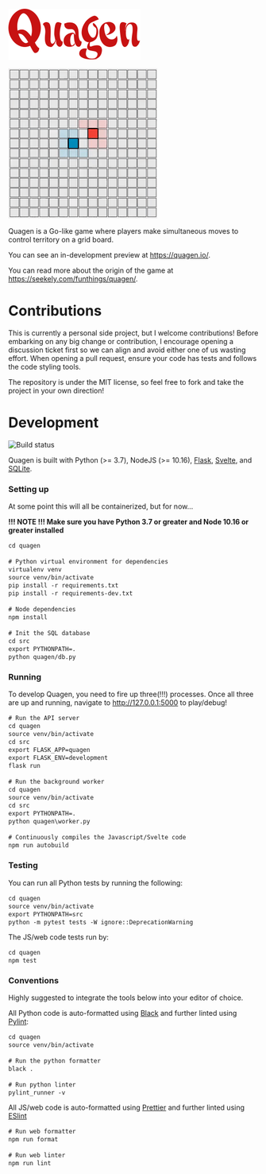![Quagen](/src/quagen/static/img/quagen.png?raw=true)

![Gameplay](/src/quagen/static/img/intro.gif?raw=true)

Quagen is a Go-like game where players make simultaneous moves to control 
territory on a grid board. 

You can see an in-development preview at https://quagen.io/.

You can read more about the origin of the game at https://seekely.com/funthings/quagen/.

# Contributions 

This is currently a personal side project, but I welcome contributions! Before 
embarking on any big change or contribution, I encourage  opening a discussion 
ticket first so we can align and avoid either one of us wasting effort. When 
opening a pull request, ensure your code has tests and follows the code styling 
tools. 
  
The repository is under the MIT license, so feel free to fork and take the 
project in your own direction!

# Development
![Build status](https://github.com/seekely/quagen/workflows/ci/badge.svg)

Quagen is built with Python (>= 3.7), NodeJS (>= 10.16), [Flask][flask], 
[Svelte][svelte], and [SQLite][sqlite]. 

### Setting up

At some point this will all be containerized, but for now... 

**!!! NOTE !!! Make sure you have Python 3.7 or greater and Node 10.16 or greater installed** 

    cd quagen
     
    # Python virtual environment for dependencies
    virtualenv venv
    source venv/bin/activate
    pip install -r requirements.txt
    pip install -r requirements-dev.txt
     
    # Node dependencies 
    npm install
     
    # Init the SQL database
    cd src
    export PYTHONPATH=.
    python quagen/db.py


### Running

To develop Quagen, you need to fire up three(!!!) processes. Once all three are up and running, navigate 
to http://127.0.0.1:5000 to play/debug!

    # Run the API server
    cd quagen
    source venv/bin/activate
    cd src
    export FLASK_APP=quagen
    export FLASK_ENV=development   
    flask run
     
    # Run the background worker
    cd quagen
    source venv/bin/activate
    cd src
    export PYTHONPATH=.
    python quagen\worker.py
     
    # Continuously compiles the Javascript/Svelte code
    npm run autobuild

### Testing

You can run all Python tests by running the following: 

    cd quagen
    source venv/bin/activate
    export PYTHONPATH=src
    python -m pytest tests -W ignore::DeprecationWarning

The JS/web code tests run by:

    cd quagen
    npm test

### Conventions

Highly suggested to integrate the tools below into your editor of choice.

All Python code is auto-formatted using [Black][black] and further linted using [Pylint][pylint]:

    cd quagen
    source venv/bin/activate
      
    # Run the python formatter
    black .
     
    # Run python linter
    pylint_runner -v
          

All JS/web code is auto-formatted using [Prettier][prettier] and further linted using [ESlint][eslint]

    # Run web formatter
    npm run format
     
    # Run web linter
    npm run lint 



[flask]: https://palletsprojects.com/p/flask/
[svelte]: https://svelte.dev/
[sqlite]: https://www.sqlite.org/
[black]: https://black.readthedocs.io
[pylint]: https://www.pylint.org/
[prettier]: https://prettier.io/
[eslint]: https://eslint.org